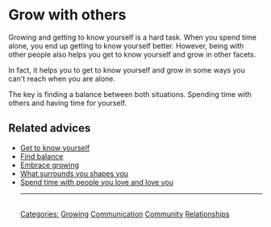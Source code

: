 # Grow with others

Growing and getting to know yourself is a hard task. When you spend time alone, you end up getting to know yourself better. However, being with other people also helps you get to know yourself and grow in other facets.
 
In fact, it helps you to get to know yourself and grow in some ways you can't reach when you are alone.
 
The key is finding a balance between both situations. Spending time with others and having time for yourself.

## Related advices

- [Get to know yourself](../Get%20to%20know%20yourself/index.md)
- [Find balance](../Find%20balance/index.md)
- [Embrace growing](../Embrace%20growing/index.md)
- [What surrounds you shapes you](../What%20surrounds%20you%20shapes%20you/index.md)
- [Spend time with people you love and love you](../Spend%20time%20with%20people%20you%20love%20and%20love%20you/index.md) <hr/><br/>[Categories:](../Categories/index.md) [Growing](../Categories/Growing.md) [Communication](../Categories/Communication.md) [Community](../Categories/Community.md) [Relationships](../Categories/Relationships.md)